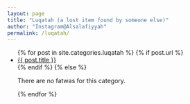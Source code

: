 ```yaml
---
layout: page
title: "Luqatah (a lost item found by someone else)"
author: "Instagram@Alsalafiyyah"
permalink: /luqatah/
---
```


<article class="post">
<ul class="posts">
  {% for post in site.categories.luqatah %}
    {% if post.url %}
    <li><a href="{{ post.url }}">{{ post.title }}</a>
    </li>
    {% endif %}
    {% else %}
    <p>There are no fatwas for this category.</p>
  {% endfor %}
</ul>
</article>
